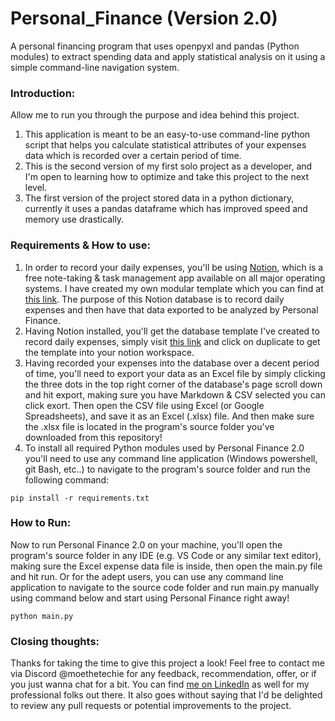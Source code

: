 # Personal_Finance (Version 2.0)
A personal financing program that uses openpyxl and pandas (Python modules) to extract spending data and apply statistical analysis on it using a simple command-line navigation system.

### Introduction:
Allow me to run you through the purpose and idea behind this project.
1. This application is meant to be an easy-to-use command-line python script that helps you calculate statistical attributes of your expenses data which is recorded over a certain period of time.
2. This is the second version of my first solo project as a developer, and I'm open to learning how to optimize and take this project to the next level.
3. The first version of the project stored data in a python dictionary, currently it uses a pandas dataframe which has improved speed and memory use drastically.

### Requirements & How to use:
1. In order to record your daily expenses, you'll be using [Notion](notion.so), which is a free note-taking & task management app available on all major operating systems. I have created my own modular template which you can find at [this link](https://gelatinous-quince-abe.notion.site/Expenses-Tracking-d2b76ee7b4294dfeb0d8d635cd66403e?pvs=25). The purpose of this Notion database is to record daily expenses and then have that data exported to be analyzed by Personal Finance.
2. Having Notion installed, you'll get the database template I've created to record daily expenses, simply visit [this link](https://gelatinous-quince-abe.notion.site/Expenses-Tracking-d2b76ee7b4294dfeb0d8d635cd66403e?pvs=25) and click on duplicate to get the template into your notion workspace.
3. Having recorded your expenses into the database over a decent period of time, you'll need to export your data as an Excel file by simply clicking the three dots in the top right corner of the database's page scroll down and hit export, making sure you have Markdown & CSV selected you can click exort. Then open the CSV file using Excel (or Google Spreadsheets), and save it as an Excel (.xlsx) file. And then make sure the .xlsx file is located in the program's source folder you've downloaded from this repository!
4. To install all required Python modules used by Personal Finance 2.0 you'll need to use any command line application (Windows powershell, git Bash, etc..) to navigate to the program's source folder and run the following command:

```
pip install -r requirements.txt
```
### How to Run:
Now to run Personal Finance 2.0 on your machine, you'll open the program's source folder in any IDE (e.g. VS Code or any similar text editor), making sure the Excel expense data file is inside, then open the main.py file and hit run. Or for the adept users, you can use any command line application to navigate to the source code folder and run main.py manually using command below and start using Personal Finance right away!

```
python main.py
```

### Closing thoughts:
Thanks for taking the time to give this project a look! Feel free to contact me via Discord @moethetechie for any feedback, recommendation, offer, or if you just wanna chat for a bit. You can find [me on LinkedIn](https://www.linkedin.com/in/momen-ahmed-51b7301b8/) as well for my professional folks out there. It also goes without saying that I'd be delighted to review any pull requests or potential improvements to the project.
